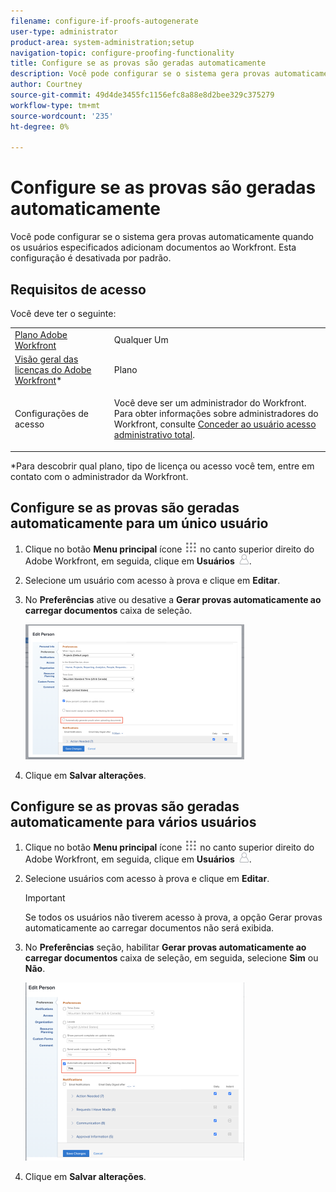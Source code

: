 ```yaml
---
filename: configure-if-proofs-autogenerate
user-type: administrator
product-area: system-administration;setup
navigation-topic: configure-proofing-functionality
title: Configure se as provas são geradas automaticamente
description: Você pode configurar se o sistema gera provas automaticamente quando os usuários especificados adicionam documentos ao Workfront. Esta configuração é desativada por padrão.
author: Courtney
source-git-commit: 49d4de3455fc1156efc8a88e8d2bee329c375279
workflow-type: tm+mt
source-wordcount: '235'
ht-degree: 0%

---
```



# Configure se as provas são geradas automaticamente

Você pode configurar se o sistema gera provas automaticamente quando os usuários especificados adicionam documentos ao Workfront. Esta configuração é desativada por padrão.

## Requisitos de acesso

Você deve ter o seguinte:

<table style="table-layout:auto"> 
 <col> 
 <col> 
 <tbody> 
  <tr> 
   <td role="rowheader"><a href="https://www.workfront.com/plans" target="_blank">Plano Adobe Workfront</a> </td> 
   <td>Qualquer Um</td> 
  </tr> 
  <tr> 
   <td role="rowheader"><a href="../../../administration-and-setup/add-users/access-levels-and-object-permissions/wf-licenses.md" class="MCXref xref">Visão geral das licenças do Adobe Workfront</a>*</td> 
   <td>Plano</td> 
  </tr> 
  <tr> 
   <td role="rowheader">Configurações de acesso</td> 
   <td> <p>Você deve ser um administrador do Workfront. Para obter informações sobre administradores do Workfront, consulte <a href="../../../administration-and-setup/add-users/configure-and-grant-access/grant-a-user-full-administrative-access.md" class="MCXref xref">Conceder ao usuário acesso administrativo total</a>.</p> </td> 
  </tr> 
 </tbody> 
</table>

&#42;Para descobrir qual plano, tipo de licença ou acesso você tem, entre em contato com o administrador da Workfront.

## Configure se as provas são geradas automaticamente para um único usuário

1. Clique no botão **Menu principal** ícone ![](assets/main-menu-icon.png) no canto superior direito do Adobe Workfront, em seguida, clique em **Usuários** ![](assets/users-icon-in-main-menu.png).
1. Selecione um usuário com acesso à prova e clique em **Editar**.
1. No **Preferências** ative ou desative a **Gerar provas automaticamente ao carregar documentos** caixa de seleção.

   ![](assets/autogenerate-proofs-350x216.png)

1. Clique em **Salvar alterações**.

## Configure se as provas são geradas automaticamente para vários usuários

1. Clique no botão **Menu principal** ícone ![](assets/main-menu-icon.png) no canto superior direito do Adobe Workfront, em seguida, clique em **Usuários** ![](assets/users-icon-in-main-menu.png).
1. Selecione usuários com acesso à prova e clique em **Editar**.

   >[!IMPORTANT]
   >
   >Se todos os usuários não tiverem acesso à prova, a opção Gerar provas automaticamente ao carregar documentos não será exibida.

1. No **Preferências** seção, habilitar **Gerar provas automaticamente ao carregar documentos** caixa de seleção, em seguida, selecione **Sim** ou **Não**.

   ![](assets/autogenerate-proofs-bulk-350x285.png)

1. Clique em **Salvar alterações**.


